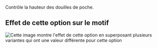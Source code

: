 Contrôle la hauteur des douilles de poche.

## Effet de cette option sur le motif

![Cette image montre l'effet de cette option en superposant plusieurs variantes qui ont une valeur différente pour cette option](wahid\_weltheight\_sample.svg "Effet de cette option sur le motif")
